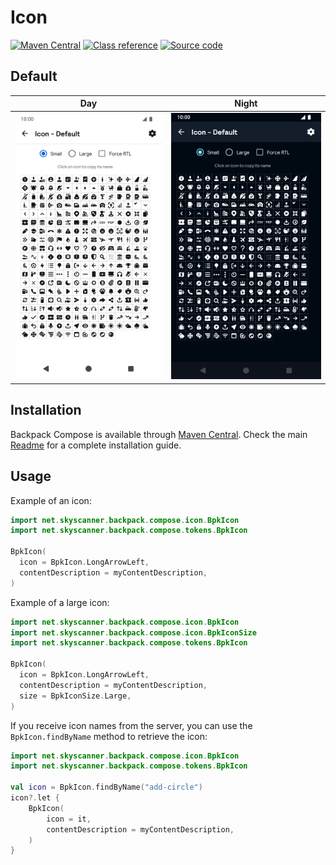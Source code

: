 # Icon

[![Maven Central](https://img.shields.io/maven-central/v/net.skyscanner.backpack/backpack-compose)](https://search.maven.org/artifact/net.skyscanner.backpack/backpack-compose)
[![Class reference](https://img.shields.io/badge/Class%20reference-Android-blue)](https://backpack.github.io/android/backpack-compose/net.skyscanner.backpack.compose.icon)
[![Source code](https://img.shields.io/badge/Source%20code-GitHub-lightgrey)](https://github.com/backpack/android/tree/main/backpack-compose/src/main/kotlin/net/skyscanner/backpack/compose/icon)

## Default

| Day | Night |
| --- | --- |
| <img src="https://raw.githubusercontent.com/backpack/android/main/docs/compose/Icon/screenshots/default.png" alt="Icon component" width="375" /> |<img src="https://raw.githubusercontent.com/backpack/android/main/docs/compose/Icon/screenshots/default_dm.png" alt="Icon component - dark mode" width="375" /> |

## Installation

Backpack Compose is available through [Maven Central](https://search.maven.org/artifact/net.skyscanner.backpack/backpack-compose). Check the main [Readme](https://github.com/skyscanner/backpack-android#installation) for a complete installation guide.

## Usage

Example of an icon:

```Kotlin
import net.skyscanner.backpack.compose.icon.BpkIcon
import net.skyscanner.backpack.compose.tokens.BpkIcon

BpkIcon(
  icon = BpkIcon.LongArrowLeft,
  contentDescription = myContentDescription,
)
```

Example of a large icon:

```Kotlin
import net.skyscanner.backpack.compose.icon.BpkIcon
import net.skyscanner.backpack.compose.icon.BpkIconSize
import net.skyscanner.backpack.compose.tokens.BpkIcon

BpkIcon(
  icon = BpkIcon.LongArrowLeft,
  contentDescription = myContentDescription,
  size = BpkIconSize.Large,
)
```

If you receive icon names from the server, you can use the `BpkIcon.findByName` method to retrieve the icon:

```Kotlin
import net.skyscanner.backpack.compose.icon.BpkIcon
import net.skyscanner.backpack.compose.tokens.BpkIcon

val icon = BpkIcon.findByName("add-circle")
icon?.let {
    BpkIcon(
        icon = it,
        contentDescription = myContentDescription,
    )
}
```
